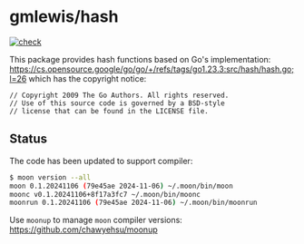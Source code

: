 # gmlewis/hash
[![check](https://github.com/gmlewis/moonbit-hash/actions/workflows/check.yml/badge.svg)](https://github.com/gmlewis/moonbit-hash/actions/workflows/check.yml)

This package provides hash functions based on Go's implementation:
https://cs.opensource.google/go/go/+/refs/tags/go1.23.3:src/hash/hash.go;l=26
which has the copyright notice:

```
// Copyright 2009 The Go Authors. All rights reserved.
// Use of this source code is governed by a BSD-style
// license that can be found in the LICENSE file.
```

## Status

The code has been updated to support compiler:

```bash
$ moon version --all
moon 0.1.20241106 (79e45ae 2024-11-06) ~/.moon/bin/moon
moonc v0.1.20241106+8f17a3fc7 ~/.moon/bin/moonc
moonrun 0.1.20241106 (79e45ae 2024-11-06) ~/.moon/bin/moonrun
```

Use `moonup` to manage `moon` compiler versions:
https://github.com/chawyehsu/moonup
